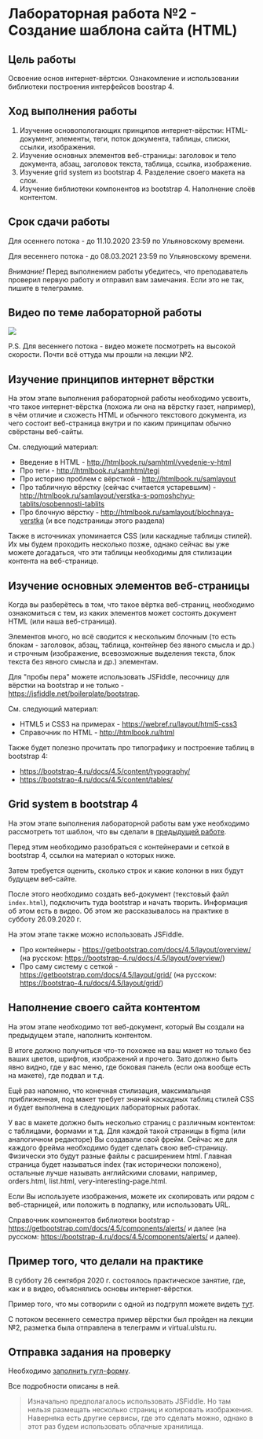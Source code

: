 # Лабораторная работа №2 - Создание шаблона сайта (HTML)

## Цель работы

Освоение основ интернет-вёртски.
Ознакомление и использовании библиотеки построения интерфейсов boostrap 4.

## Ход выполнения работы

1. Изучение основопологающих принципов интернет-вёрстки: HTML-документ, элементы, теги, поток документа, таблицы, списки, ссылки, изображения.
2. Изучение основных элементов веб-страницы: заголовок и тело документа, абзац, заголовок текста, таблица, ссылка, изображение.
3. Изучение grid system из bootstrap 4. Разделение своего макета на слои.
4. Изучение библиотеки компонентов из bootstrap 4. Наполнение слоёв контентом.

## Срок сдачи работы

Для осеннего потока - до 11.10.2020 23:59 по Ульяновскому времени.

Для весеннего потока - до 08.03.2021 23:59 по Ульяновскому времени.

*Внимание!* Перед выполнением работы убедитесь, что преподаватель проверил первую работу и отправил вам замечания.
Если это не так, пишите в телеграмме.

## Видео по теме лабораторной работы

[![](https://img.youtube.com/vi/7_DpTyVrUdM/0.jpg)](https://www.youtube.com/watch?v=7_DpTyVrUdM)

P.S. Для весеннего потока - видео можете посмотреть на высокой скорости.
Почти всё оттуда мы прошли на лекции №2.

## Изучение принципов интернет вёрстки

На этом этапе выполнения рабораторной работы необходимо усвоить, что такое интернет-вёрстка (похожа ли она на вёрстку газет, например), в чём отличие и схожесть HTML и обычного текстового документа, из чего состоит веб-страница внутри и по каким принципам обычно свёрстаны веб-сайты.

См. следующий материал:

* Введение в HTML - http://htmlbook.ru/samhtml/vvedenie-v-html
* Про теги - http://htmlbook.ru/samhtml/tegi
* Про историю проблем с вёрсткой - http://htmlbook.ru/samlayout
* Про табличную вёрстку (сейчас считается устаревшим) - http://htmlbook.ru/samlayout/verstka-s-pomoshchyu-tablits/osobennosti-tablits
* Про блочную вёрстку - http://htmlbook.ru/samlayout/blochnaya-verstka (и все подстраницы этого раздела)

Также в источниках упоминается CSS (или каскадные таблицы стилей).
Их мы будем проходить несколько позже, однако сейчас вы уже можете догадаться, что эти таблицы необходимы для стилизации контента на веб-странице.

## Изучение основных элементов веб-страницы

Когда вы разберётесь в том, что такое вёртка веб-страниц, необходимо ознакомиться с тем, из каких элементов может состоять документ HTML (или наша веб-страница).

Элементов много, но всё сводится к нескольким блочным (то есть блокам - заголовок, абзац, таблица, контейнер без явного смысла и др.) и строчным (изображение, всевозможные выделения текста, блок текста без явного смысла и др.) элементам.

Для "пробы пера" можете использовать JSFiddle, песочницу для вёрстки на bootstrap и не только - <https://jsfiddle.net/boilerplate/bootstrap>.

См. следующий материал:

* HTML5 и CSS3 на примерах - https://webref.ru/layout/html5-css3
* Справочник по HTML - http://htmlbook.ru/html

Также будет полезно прочитать про типографику и построение таблиц в bootstrap 4:

* https://bootstrap-4.ru/docs/4.5/content/typography/
* https://bootstrap-4.ru/docs/4.5/content/tables/

## Grid system в bootstrap 4

На этом этапе выполнения лабораторной работы вам уже необходимо рассмотреть тот шаблон, что вы сделали в [предыдущей работе](../lw01/README.md).

Перед этим необходимо разобраться с контейнерами и сеткой в bootstrap 4, ссылки на материал о которых ниже.

Затем требуется оценить, сколько строк и какие колонки в них будут будущем веб-сайте.

После этого необходимо создать веб-документ (текстовый файл `index.html`), подключить туда bootstrap и начать творить.
Информация об этом есть в видео.
Об этом же рассказывалось на практике в субботу 26.09.2020 г.

На этом этапе также можно использовать JSFiddle.

* Про контейнеры - https://getbootstrap.com/docs/4.5/layout/overview/ (на русском: https://bootstrap-4.ru/docs/4.5/layout/overview/)
* Про саму систему с сеткой - https://getbootstrap.com/docs/4.5/layout/grid/ (на русском: https://bootstrap-4.ru/docs/4.5/layout/grid/)

## Наполнение своего сайта контентом

На этом этапе необходимо тот веб-документ, который Вы создали на предыдущем этапе, наполнить контентом.

В итоге должно получиться что-то похожее на ваш макет но только без ваших цветов, шрифтов, изображений и прочего.
Зато должно быть явно видно, где у вас меню, где боковая панель (если она вообще есть на макете), где подвал и т.д.

Ещё раз напомню, что конечная стилизация, максимальная приближенная, под макет требует знаний каскадных таблиц стилей CSS и будет выполнена в следующих лабораторных работах.

У вас в макете должно быть несколько страниц с различным контентом: с таблицами, формами и т.д.
Для каждой такой страницы в figma (или аналогичном редакторе) Вы создавали свой фрейм.
Сейчас же для каждого фрейма необходимо будет сделать свою веб-страницу.
Физически это будут разные файлы с расширением html.
Главная страница будет называться index (так исторически положено), остальные лучше называть английскими словами, например, orders.html, list.html, very-interesting-page.html.

Если Вы используете изображения, можете их скопировать или рядом с веб-старницей, или положить в подпапку, или использовать URL.

Справочник компонентов библиотеки bootstrap - https://getbootstrap.com/docs/4.5/components/alerts/ и далее (на русском: https://bootstrap-4.ru/docs/4.5/components/alerts/ и далее). 

## Пример того, что делали на практике

В субботу 26 сентября 2020 г. состоялось практическое занятие, где, как и в видео, объяснялись основы интернет-вёрстки.

Пример того, что мы сотворили с одной из подгрупп можете видеть [тут](./example.html).

С потоком весеннего семестра пример вёрстки был пройден на лекции №2, разметка была отправлена в телеграмм и virtual.ulstu.ru.

## Отправка задания на проверку 

Необходимо [заполнить гугл-форму](https://docs.google.com/forms/d/e/1FAIpQLSfPVCbZejZctdPypaK0hGbV3wF6QiIx9U4ZCJNtKFqBX6LBYA/viewform?usp=sf_link).

Все подробности описаны в ней.

> Изначально предполагалось использовать JSFiddle.
> Но там нельзя размещать несколько страниц и копировать изображения.
> Наверняка есть другие сервисы, где это сделать можно, однако в этот раз будем использовать облачные хранилища.
